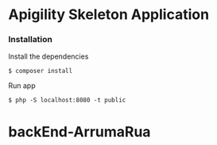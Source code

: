 Apigility Skeleton Application
==============================

### Installation

Install the dependencies

```
$ composer install
```
Run app

```
$ php -S localhost:8080 -t public
```

# backEnd-ArrumaRua
